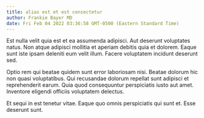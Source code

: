 ```yaml
---
title: alias est et est consectetur
author: Frankie Bayer MD
date: Fri Feb 04 2022 03:36:58 GMT-0500 (Eastern Standard Time)
---
```

Est nulla velit quia est et ea assumenda adipisci. Aut deserunt voluptates natus. Non atque adipisci mollitia et aperiam debitis quia et dolorem. Eaque sunt iste ipsam deleniti eum velit illum. Facere voluptatem incidunt deserunt sed.

 Optio rem qui beatae quidem sunt error laboriosam nisi. Beatae dolorum hic non quasi voluptatibus. Qui recusandae dolorum repellat sunt adipisci et reprehenderit earum. Quia quod consequuntur perspiciatis iusto aut amet. Inventore eligendi officiis voluptatem delectus.

 Et sequi in est tenetur vitae. Eaque quo omnis perspiciatis qui sunt et. Esse deserunt sunt.